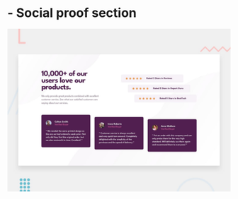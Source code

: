 # - Social proof section

![Design preview for the Social proof section coding challenge](./design/desktop-preview.jpg)
